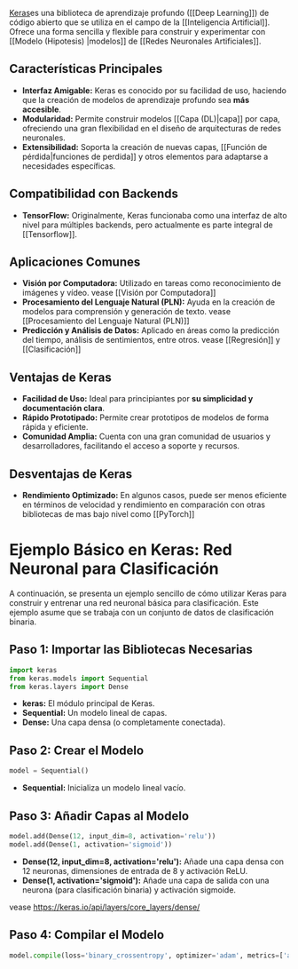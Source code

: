 
[Keras](https://keras.io/)es una biblioteca de aprendizaje profundo ([[Deep Learning]]) de código abierto que se utiliza en el campo de la [[Inteligencia Artificial]]. Ofrece una forma sencilla y flexible para construir y experimentar con [[Modelo (Hipotesis) |modelos]] de [[Redes Neuronales Artificiales]].

## Características Principales

- **Interfaz Amigable:** Keras es conocido por su facilidad de uso, haciendo que la creación de modelos de aprendizaje profundo sea **más accesible**.
- **Modularidad:** Permite construir modelos [[Capa (DL)|capa]] por capa, ofreciendo una gran flexibilidad en el diseño de arquitecturas de redes neuronales.
- **Extensibilidad:** Soporta la creación de nuevas capas, [[Función de pérdida|funciones de perdida]] y otros elementos para adaptarse a necesidades específicas.

## Compatibilidad con Backends

- **TensorFlow:** Originalmente, Keras funcionaba como una interfaz de alto nivel para múltiples backends, pero actualmente es parte integral de [[Tensorflow]].

## Aplicaciones Comunes

- **Visión por Computadora:** Utilizado en tareas como reconocimiento de imágenes y vídeo. vease [[Visión por Computadora]]
- **Procesamiento del Lenguaje Natural (PLN):** Ayuda en la creación de modelos para comprensión y generación de texto. vease [[Procesamiento del Lenguaje Natural (PLN)]]
- **Predicción y Análisis de Datos:** Aplicado en áreas como la predicción del tiempo, análisis de sentimientos, entre otros. vease [[Regresión]] y [[Clasificación]]

## Ventajas de Keras

- **Facilidad de Uso:** Ideal para principiantes por **su simplicidad y documentación clara**.
- **Rápido Prototipado:** Permite crear prototipos de modelos de forma rápida y eficiente.
- **Comunidad Amplia:** Cuenta con una gran comunidad de usuarios y desarrolladores, facilitando el acceso a soporte y recursos.

## Desventajas de Keras

- **Rendimiento Optimizado:** En algunos casos, puede ser menos eficiente en términos de velocidad y rendimiento en comparación con otras bibliotecas de mas bajo nivel como [[PyTorch]]

# Ejemplo Básico en Keras: Red Neuronal para Clasificación

A continuación, se presenta un ejemplo sencillo de cómo utilizar Keras para construir y entrenar una red neuronal básica para clasificación. Este ejemplo asume que se trabaja con un conjunto de datos de clasificación binaria.

## Paso 1: Importar las Bibliotecas Necesarias

```python
import keras
from keras.models import Sequential
from keras.layers import Dense
```

- **keras:** El módulo principal de Keras.
- **Sequential:** Un modelo lineal de capas.
- **Dense:** Una capa densa (o completamente conectada).
## Paso 2: Crear el Modelo

```python
model = Sequential()
```

- **Sequential:** Inicializa un modelo lineal vacío.
## Paso 3: Añadir Capas al Modelo

```python
model.add(Dense(12, input_dim=8, activation='relu'))
model.add(Dense(1, activation='sigmoid'))
```

- **Dense(12, input_dim=8, activation='relu'):** Añade una capa densa con 12 neuronas, dimensiones de entrada de 8 y activación ReLU.
- **Dense(1, activation='sigmoid'):** Añade una capa de salida con una neurona (para clasificación binaria) y activación sigmoide.

vease https://keras.io/api/layers/core_layers/dense/

## Paso 4: Compilar el Modelo

```python
model.compile(loss='binary_crossentropy', optimizer='adam', metrics=['accuracy'])
```